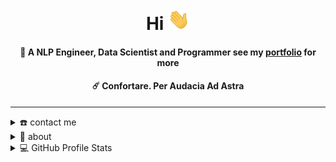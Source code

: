 <div align="center">
<h1 align="center">Hi <img width="35" src="https://github.com/1999AZZAR/1999AZZAR/blob/main/resources/img/waving.gif"> </h1>
<h4 align="center">🌱 A NLP Engineer, Data Scientist and Programmer see my <a href="https://portfolio-jet-chi-78.vercel.app/index.html" target="_blank">portfolio</a> for more</h4>
<h4>☄️ Confortare. Per Audacia Ad Astra</h4>
</div>

-----
<details>
  <summary>☎️ contact me</summary>
<div>
  <samp>
    <h2 align="center">you can reach me by:</h2>
    <p align="center">
      <br/>
      <a href="https://www.linkedin.com/in/sergio-de-moura-silva-junior-5326b1216/" target="blank"><img align="center"
         src="https://img.shields.io/badge/linkedin-%231DA1F2.svg?style=for-the-badge&logo=linkedin&logoColor=white"
         alt="azzar" height="30"/></a>
      <a href="mailto:sergiojunior.dms@gmail.com" target="blank"><img align="center"
         src="https://img.shields.io/badge/gmail-EA4335.svg?style=for-the-badge&logo=gmail&logoColor=white"
         alt="azzar" height="30"/></a>
    </p>
  <p align="center">
      <a href="https://www.instagram.com/sergiojr.dms/" target="blank"><img align="center"
         src="https://img.shields.io/badge/instagram-%23E4405F.svg?style=for-the-badge&logo=Instagram&logoColor=white"
         alt="azzar" height="30"/></a>
      <br>
    </p>
  </samp>
</div>
</details>

<details>
  <summary>🧮 about</summary>
<div>
<samp>
<h2 align="center">About Me</h2>
 <p align="center">
   <p>- I am a Natural Language Processing (NLP) Engineer with a degree in Master Professional in Hardware from Microlins College and Informatics for Internet from ETEC Centro Paula Souza, where I achieved outstanding performance. During my studies, I had the opportunity to apply leadership, group and project management, communication, and teaching skills while sharing my programming knowledge with my classmates. In addition to my academic background, I pursued additional knowledge in NLP, programming, and Data Science through self-learning and courses.
I am committed to contributing to the advancement of these fields and readily open to new opportunities that allow me to develop my potential.</p>

<p>- <strong>Key Skills:</strong></p>
<ul>
  <p>✓ Strong skills in Natural Language Processing (Text Preprocessing, NER, sentiment analysis, text summarization, text classification, text generation, LSTMs, GRU, probabilistic and vector models, etc.)</p>
  <p>✓ Chatbots (Rasa, Blip)</p>
  <p>✓ Machine Learning (Classification, clustering, regression, association rules, evaluation metrics, etc.)</p>
  <p>✓ General knowledge of Data Science (Data visualization, exploratory data analysis, statistics, linear and logistic regressions, time series, project management, storytelling, SQL databases)</p>
  <p>✓ Deep Learning focused on NLP (Neural Networks, ANN, CNN, RNN, embeddings)</p>
  <p>✓ Programming languages: Python, Java, JavaScript, C#, and Dart</p>
  <p>✓ Intermediate English proficiency</p>
</ul>

<p>- <strong>Other Skills:</strong></p>
<ul>
  <li>✓ Leadership</li>
  <li>✓ Team and project management</li>
  <li>✓ Communication and teaching</li>
  <li>✓ Teamwork and proactivity</li>
  <li>✓ Independent, problem solver, ideator</li>
  <li>✓ Resilience</li>
  <li>✓ Self-taught</li>
  <li>✓ Networking and computer maintenance</li>
</ul>

<p>- <strong>Hobbies:</strong></p>
<ul>
  <li>Urban Photography</li>
  <li>Astronomy and Astrophysics</li>
</ul>

<p>- I am committed to contributing to challenges in the field of Natural Language Processing, Data Science, and Programming, and I am open to new opportunities that allow me to apply my knowledge and skills. Feel free to contact me to learn more about my experiences and how I can add value to your company.</p>
  </p>
 </samp>
</div>
</details>
  
<details> 
  <summary>💻 GitHub Profile Stats</summary>
  <div>
  <samp>
    <h2 align="center"> Github stats </h2>
      <br/>
    <details open>
  <summary><h3>Languages</h3></summary>
            <p align="center">
        <a href="https://github.com/DevSakazaki">
          <img src="https://github-readme-stats.vercel.app/api/top-langs/?username=DevSakazaki&langs_count=6&theme=gruvbox&layout=compact&hide_border=true"
          alt="SergioJr :: overall Top Langs " /></a>
      </p>
        <p align="center">
          <a href="https://github.com/DevSakazaki">
          <img width="45%" src="https://github-profile-summary-cards.vercel.app/api/cards/repos-per-language?username=DevSakazaki&theme=gruvbox&layout=compact&hide_border=true"
          alt="SergioJr :: Top Langs by repo" />
          <img width="45%" src="https://github-profile-summary-cards.vercel.app/api/cards/most-commit-language?username=DevSakazaki&theme=gruvbox&layout=compact&hide_border=true"
          alt="SergioJr :: Top Langs by commit" />
          </a>
        </p>
</details>
    <details open>
  <summary><h3>stats</h3></summary>
        <p align="center">
          <a href="https://github.com/DevSakazaki">
          <img width="49.5%" src="https://github-readme-stats.vercel.app/api?username=DevSakazaki&show_icons=true&theme=gruvbox&hide_border=true" />
          <img width="49.5%" src="https://github-readme-streak-stats.herokuapp.com/?user=1999AZZAR&theme=gruvbox&hide_border=true" />
          </a>
       </p>
     <br>
     </samp>
  </div>    
</details>

